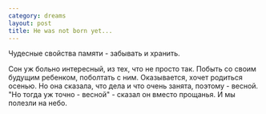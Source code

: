 ```yaml
--- 
category: dreams
layout: post
title: He was not born yet...
---
```

Чудесные свойства памяти - забывать и хранить.

Сон уж больно интересный, из тех, что не просто так. Побыть со своим будущим ребенком, поболтать с ним. Оказывается, хочет родиться осенью. Но она сказала, что дела и что очень занята, поэтому - весной. "Но тогда уж точно - весной" - сказал он вместо прощанья. И мы полезли на небо.
